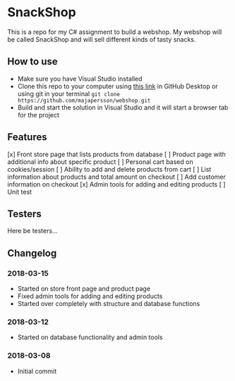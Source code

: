 # SnackShop
This is a repo for my C# assignment to build a webshop. My webshop will be called SnackShop and will sell different kinds of tasty snacks.

## How to use
- Make sure you have Visual Studio installed
- Clone this repo to your computer using [this link](https://github.com/majapersson/webshop.git) in GitHub Desktop or using git in your terminal `git clone https://github.com/majapersson/webshop.git`
- Build and start the solution in Visual Studio and it will start a browser tab for the project

## Features
[x] Front store page that lists products from database
[ ] Product page with additional info about specific product
[ ] Personal cart based on cookies/session
[ ] Ability to add and delete products from cart
[ ] List information about products and total amount on checkout
[ ] Add customer information on checkout
[x] Admin tools for adding and editing products
[ ] Unit test

## Testers
Here be testers...

## Changelog

### 2018-03-15
- Started on store front page and product page
- Fixed admin tools for adding and editing products
- Started over completely with structure and database functions

### 2018-03-12
- Started on database functionality and admin tools

### 2018-03-08
- Initial commit
